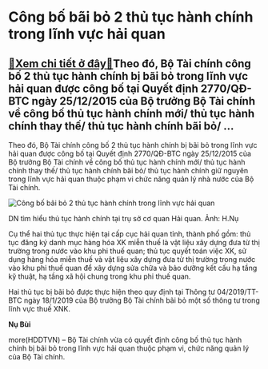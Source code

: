 Công bố bãi bỏ 2 thủ tục hành chính trong lĩnh vực hải quan
===========================================================

[:gift:Xem chi tiết ở đây:gift:](https://hddtvn.com/cong-bo-bai-bo-2-thu-tuc-hanh-chinh-trong-linh-vuc-hai-quan-2/)Theo đó, Bộ Tài chính công bố 2 thủ tục hành chính bị bãi bỏ trong lĩnh vực hải quan được công bố tại Quyết định 2770/QĐ-BTC ngày 25/12/2015 của Bộ trưởng Bộ Tài chính về công bố thủ tục hành chính mới/ thủ tục hành chính thay thế/ thủ tục hành chính bãi bỏ/ …
--------------------------------------------------------------------------------------------------------------------------------------------------------------------------------------------------------------------------------------------------------------------


Theo đó, Bộ Tài chính công bố 2 thủ tục hành chính bị bãi bỏ trong lĩnh vực hải quan được công bố tại Quyết định 2770/QĐ-BTC ngày 25/12/2015 của Bộ trưởng Bộ Tài chính về công bố thủ tục hành chính mới/ thủ tục hành chính thay thế/ thủ tục hành chính bãi bỏ/ thủ tục hành chính giữ nguyên trong lĩnh vực hải quan thuộc phạm vi chức năng quản lý nhà nước của Bộ Tài chính.





![Công bố bãi bỏ 2 thủ tục hành chính trong lĩnh vực hải quan](https://hddtvn.com/wp-content/uploads/2021/01/IMG_0408.jpg "Công bố bãi bỏ 2 thủ tục hành chính trong lĩnh vực hải quan")


DN tìm hiểu thủ tục hành chính tại trụ sở cơ quan Hải quan. Ảnh: H.Nụ



Cụ thể hai thủ tục thực hiện tại cấp cục hải quan tỉnh, thành phố gồm: thủ tục đăng ký danh mục hàng hóa XK miễn thuế là vật liệu xây dựng đưa từ thị trường trong nước vào khu phi thuế quan; thủ tục quyết toán việc XK, sử dụng hàng hóa miễn thuế và vật liệu xây dựng đưa từ thị trường trong nước vào khu phi thuế quan để xây dựng sửa chữa và bảo dưỡng kết cấu hạ tầng kỹ thuật, hạ tầng xã hội chung trong khu phi thuế quan.


Hai thủ tục bị bãi bỏ được thực hiện theo quy định tại Thông tư 04/2019/TT-BTC ngày 18/1/2019 của Bộ trưởng Bộ Tài chính bãi bỏ một số thông tư trong lĩnh vực thuế XNK.




**Nụ Bùi**



more(HDDTVN) – Bộ Tài chính vừa có quyết định công bố thủ tục hành chính bị bãi bỏ trong lĩnh vực hải quan thuộc phạm vi, chức năng quản lý của Bộ Tài chính.

